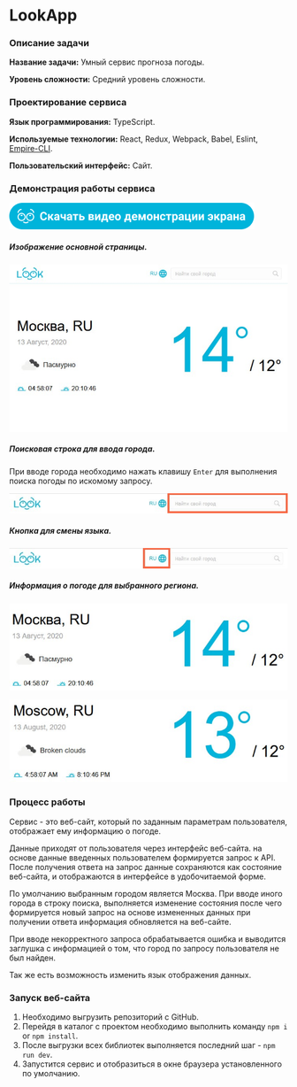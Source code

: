 # LookApp

### Описание задачи

**Название задачи:** Умный сервис прогноза погоды.

**Уровень сложности:** Средний уровень сложности.

### Проектирование сервиса

**Язык программирования:** TypeScript.

**Используемые технологии:** React, Redux, Webpack, Babel, Eslint, [Empire-CLI](https://github.com/MrMurdock11/Empire-CLI/tree/develop).

**Пользовательский интерфейс:** Сайт.

### Демонстрация работы сервиса

[![Видео с демонстрацией работы сервиса](https://raw.githubusercontent.com/MrMurdock11/LookApp/develop/.README/download-btn.png)](https://raw.githubusercontent.com/MrMurdock11/LookApp/develop/.README/weather.mp4)

##### Изображение основной страницы.

![Основная страница](https://raw.githubusercontent.com/MrMurdock11/LookApp/develop/.README/weather.jpg)

##### Поисковая строка для ввода города.

При вводе города необходимо нажать клавишу `Enter` для выполнения поиска погоды по искомому запросу.

![Поисковая строка](https://raw.githubusercontent.com/MrMurdock11/LookApp/develop/.README/search.jpg)

##### Кнопка для смены языка.

![Кнопка смены языка](https://raw.githubusercontent.com/MrMurdock11/LookApp/develop/.README/language.jpg)

##### Информация о погоде для выбранного региона.

![Информация о погоде на русском](https://raw.githubusercontent.com/MrMurdock11/LookApp/develop/.README/weather-info-ru.jpg)

![Информация о погоде на английском](https://raw.githubusercontent.com/MrMurdock11/LookApp/develop/.README/weather-info-en.jpg)

### Процесс работы

Сервис - это веб-сайт, который по заданным параметрам пользователя, отображает ему информацию о погоде.

Данные приходят от пользователя через интерфейс веб-сайта. на основе данные введенных пользователем формируется запрос к API. После получения ответа на запрос данные сохраняются как состояние веб-сайта, и отображаются в интерфейсе в удобочитаемой форме.

По умолчанию выбранным городом является Москва. При вводе иного города в строку поиска, выполняется изменение состояния после чего формируется новый запрос на основе измененных данных при получении ответа информация обновляется на веб-сайте.

При вводе некорректного запроса обрабатывается ошибка и выводится заглушка с информацией о том, что город по запросу пользователя не был найден.

Так же есть возможность изменить язык отображения данных.

### Запуск веб-сайта

1. Необходимо выгрузить репозиторий с GitHub.
1. Перейдя в каталог с проектом необходимо выполнить команду `npm i` or `npm install`.
1. После выгрузки всех библиотек выполняется последний шаг - `npm run dev`.
1. Запустится сервис и отобразиться в окне браузера установленного по умолчанию.
